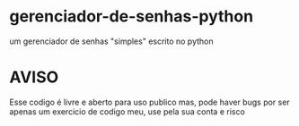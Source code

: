 # gerenciador-de-senhas-python
um gerenciador de senhas "simples" escrito no python

# AVISO

Esse codigo é livre e aberto para uso publico mas, pode haver bugs por ser apenas um exercicio de codigo meu, use pela sua conta e risco
